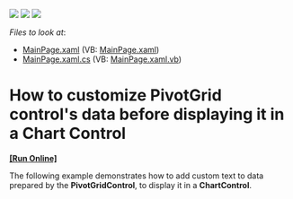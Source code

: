 <!-- default badges list -->
![](https://img.shields.io/endpoint?url=https://codecentral.devexpress.com/api/v1/VersionRange/128578070/11.2.5%2B)
[![](https://img.shields.io/badge/Open_in_DevExpress_Support_Center-FF7200?style=flat-square&logo=DevExpress&logoColor=white)](https://supportcenter.devexpress.com/ticket/details/E3875)
[![](https://img.shields.io/badge/📖_How_to_use_DevExpress_Examples-e9f6fc?style=flat-square)](https://docs.devexpress.com/GeneralInformation/403183)
<!-- default badges end -->
<!-- default file list -->
*Files to look at*:

* [MainPage.xaml](./CS/DXPivotGrid_CustomizeChartData/MainPage.xaml) (VB: [MainPage.xaml](./VB/DXPivotGrid_CustomizeChartData/MainPage.xaml))
* [MainPage.xaml.cs](./CS/DXPivotGrid_CustomizeChartData/MainPage.xaml.cs) (VB: [MainPage.xaml.vb](./VB/DXPivotGrid_CustomizeChartData/MainPage.xaml.vb))
<!-- default file list end -->
# How to customize PivotGrid control's data before displaying it in a Chart Control
<!-- run online -->
**[[Run Online]](https://codecentral.devexpress.com/e3875)**
<!-- run online end -->


<p>The following example demonstrates how to add custom text to data prepared by the <strong>PivotGridControl</strong>, to display it in a <strong>ChartControl</strong>.</p><br />


<br/>


